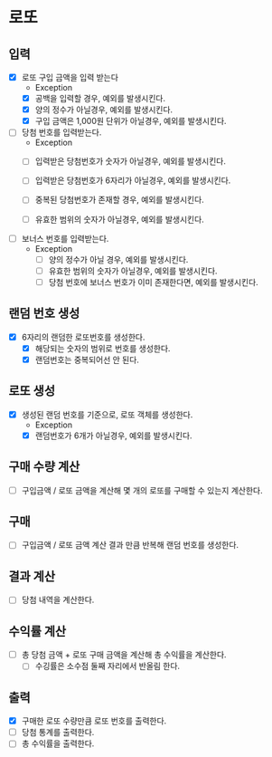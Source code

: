# 로또

## 입력
- [x] 로또 구입 금액을 입력 받는다
  - Exception 
  - [x] 공백을 입력할 경우, 예외를 발생시킨다.
  - [x] 양의 정수가 아닐경우, 예외를 발생시킨다.
  - [x] 구입 금액은 1,000원 단위가 아닐경우, 예외를 발생시킨다.
  
- [ ] 당첨 번호를 입력받는다. 
  - Exception
  - [ ] 입력받은 당첨번호가 숫자가 아닐경우, 예외를 발생시킨다.
  - [ ] 입력받은 당첨번호가 6자리가 아닐경우, 예외를 발생시킨다.
  - [ ] 중복된 당첨번호가 존재할 경우, 예외를 발생시킨다.
  - [ ] 유효한 범위의 숫자가 아닐경우, 예외를 발생시킨다.


- [ ] 보너스 번호를 입력받는다.
  - Exception
    - [ ] 양의 정수가 아닐 경우, 예외를 발생시킨다.
    - [ ] 유효한 범위의 숫자가 아닐경우, 예외를 발생시킨다.
    - [ ] 당첨 번호에 보너스 번호가 이미 존재한다면, 예외를 발생시킨다.

## 랜덤 번호 생성
- [x] 6자리의 랜덤한 로또번호를 생성한다.
  - [x] 해당되는 숫자의 범위로 번호를 생성한다.
  - [x] 랜덤번호는 중복되어선 안 된다.

## 로또 생성
- [x] 생성된 랜덤 번호를 기준으로, 로또 객체를 생성한다.
  - Exception
  - [x] 랜덤번호가 6개가 아닐경우, 예외를 발생시킨다.

## 구매 수량 계산
- [ ] 구입금액 / 로또 금액을 계산해 몇 개의 로또를 구매할 수 있는지 계산한다. 

## 구매
- [ ] 구입금액 / 로또 금액 계산 결과 만큼 반복해 랜덤 번호를 생성한다.

## 결과 계산
- [ ] 당첨 내역을 계산한다.

## 수익률 계산
- [ ] 총 당첨 금액 + 로또 구매 금액을 계산해 총 수익률을 계산한다.
  - [ ] 수깅률은 소수점 둘째 자리에서 반올림 한다.

## 출력
- [x] 구매한 로또 수량만큼 로또 번호를 출력한다.
- [ ] 당첨 통계를 출력한다.
- [ ] 총 수익률을 출력한다.